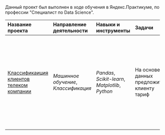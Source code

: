 Данный проект был выполнен в ходе обучения в Яндекс.Практикуме, по профессии "Специалист по Data Science".

| Название проекта | Направление деятельности | Навыки и инструменты | Задачи | Описание |
| :---------------------- | :---------------------- | :---------------------- | :---------------------- | :---------------------- |
| [Классификаиция клиентов телеком компании](https://github.com/alvalkol/yandex_practicum_project/tree/main/oil_production_region) | *Машинное обучение*, *Классификация* | *Pandas*, *Scikit-learn*, *Matplotlib*, *Python* | На основе данных предложить клиенту тариф | Многие клиенты пользуются архивными тарифами. Необходимо построить систему, способную проанализировать поведение клиентов и предложить пользователям один из новых тариф |
